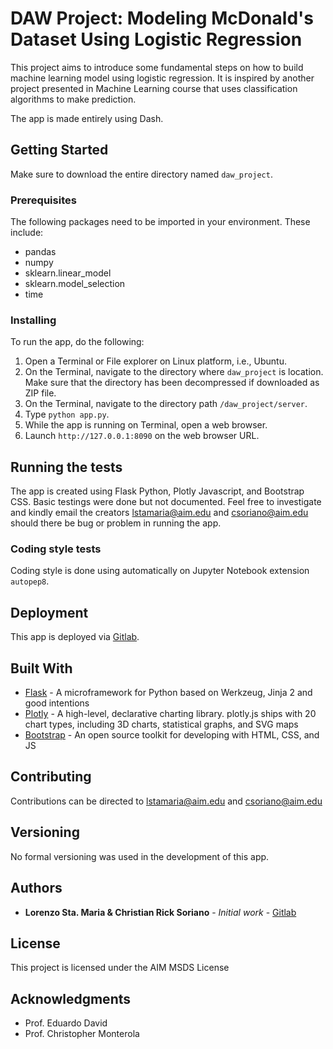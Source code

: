 # DAW Project: Modeling McDonald's Dataset Using Logistic Regression

This project aims to introduce some fundamental steps on how to build machine learning model using logistic regression. It is inspired by another project presented in Machine Learning course that uses classification algorithms to make prediction. 

The app is made entirely using Dash.

## Getting Started

Make sure to download the entire directory named `daw_project`.

### Prerequisites

The following packages need to be imported in your environment. These include:

- pandas
- numpy
- sklearn.linear_model
- sklearn.model_selection
- time


### Installing

To run the app, do the following:

1. Open a Terminal or File explorer on Linux platform, i.e., Ubuntu.
1. On  the Terminal, navigate to the directory where `daw_project` is location. Make sure that the directory has been decompressed if downloaded as ZIP file. 
1. On  the Terminal, navigate to the directory path `/daw_project/server`.
1. Type `python app.py`.
1. While the app is running on Terminal, open a web browser.
1. Launch `http://127.0.0.1:8090` on the web browser URL.

## Running the tests

The app is created using Flask Python, Plotly Javascript, and Bootstrap CSS. Basic testings were done but not documented. Feel free to investigate and kindly email the creators [lstamaria@aim.edu](lstamaria@aim.edu) and  [csoriano@aim.edu](csoriano@aim.edu) should there be bug or problem in running the app. 

### Coding style tests

Coding style is done using automatically on Jupyter Notebook extension `autopep8`.

## Deployment

This app is deployed via [Gitlab](git@gitlab.datascience.aim.edu:lstamaria/daw_project.git).

## Built With

* [Flask](http://flask.pocoo.org/) - A microframework for Python based on Werkzeug, Jinja 2 and good intentions
* [Plotly](https://plot.ly/javascript/) - A high-level, declarative charting library. plotly.js ships with 20 chart types, including 3D charts, statistical graphs, and SVG maps
* [Bootstrap](https://getbootstrap.com/) - An open source toolkit for developing with HTML, CSS, and JS

## Contributing

Contributions can be directed to [lstamaria@aim.edu](lstamaria@aim.edu) and [csoriano@aim.edu](csoriano@aim.edu)

## Versioning

No formal versioning was used in the development of this app.

## Authors

* **Lorenzo Sta. Maria & Christian Rick Soriano** - *Initial work* - [Gitlab](git@gitlab.datascience.aim.edu:lstamaria/daw_project.git)

## License

This project is licensed under the AIM MSDS License

## Acknowledgments

* Prof. Eduardo David
* Prof. Christopher Monterola

